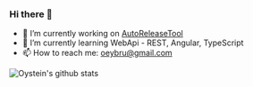 ### Hi there 👋

- 🔭 I’m currently working on [AutoReleaseTool](https://github.com/OysteinBruin/AutoReleaseTool)
- 🌱 I’m currently learning WebApi - REST, Angular, TypeScript
- 📫 How to reach me: oeybru@gmail.com

![Oystein's github stats](https://github-readme-stats.vercel.app/api/?username=OysteinBruin&show_icons=true&title_color=fff&icon_color=79ff97&text_color=9f9f9f&bg_color=151515)
<!--
**OysteinBruin/OysteinBruin** is a ✨ _special_ ✨ repository because its `README.md` (this file) appears on your GitHub profile.

Here are some ideas to get you started:

- 🔭 I’m currently working on ...
- 🌱 I’m currently learning ...
- 👯 I’m looking to collaborate on ...
- 🤔 I’m looking for help with ...
- 💬 Ask me about ...
- 📫 How to reach me: ...
- 😄 Pronouns: ...
- ⚡ Fun fact: ...
-->
